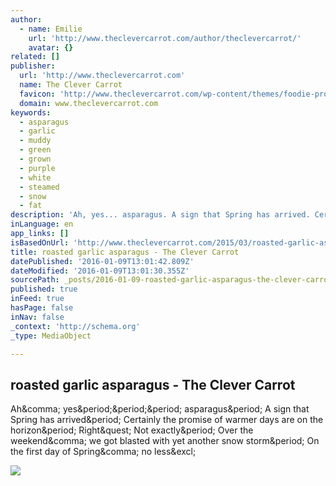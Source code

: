 ```yaml
---
author:
  - name: Emilie
    url: 'http://www.theclevercarrot.com/author/theclevercarrot/'
    avatar: {}
related: []
publisher:
  url: 'http://www.theclevercarrot.com'
  name: The Clever Carrot
  favicon: 'http://www.theclevercarrot.com/wp-content/themes/foodie-pro-4/images/favicon.ico'
  domain: www.theclevercarrot.com
keywords:
  - asparagus
  - garlic
  - muddy
  - green
  - grown
  - purple
  - white
  - steamed
  - snow
  - fat
description: 'Ah, yes... asparagus. A sign that Spring has arrived. Certainly the promise of warmer days are on the horizon. Right? Not exactly. Over the weekend, we got blasted with yet another snow storm. On the first day of Spring, no less!'
inLanguage: en
app_links: []
isBasedOnUrl: 'http://www.theclevercarrot.com/2015/03/roasted-garlic-asparagus/'
title: roasted garlic asparagus - The Clever Carrot
datePublished: '2016-01-09T13:01:42.809Z'
dateModified: '2016-01-09T13:01:30.355Z'
sourcePath: _posts/2016-01-09-roasted-garlic-asparagus-the-clever-carrot.md
published: true
inFeed: true
hasPage: false
inNav: false
_context: 'http://schema.org'
_type: MediaObject

---
```

<article style=""><h1>roasted garlic asparagus - The Clever Carrot</h1><p>Ah&amp;comma; yes&amp;period;&amp;period;&amp;period; asparagus&amp;period; A sign that Spring has arrived&amp;period; Certainly the promise of warmer days are on the horizon&amp;period; Right&amp;quest; Not exactly&amp;period; Over the weekend&amp;comma; we got blasted with yet another snow storm&amp;period; On the first day of Spring&amp;comma; no less&amp;excl;</p><img src="http://www.theclevercarrot.com/wp-content/uploads/2015/03/roasted-asparagus-1-of-11.jpg" /></article>